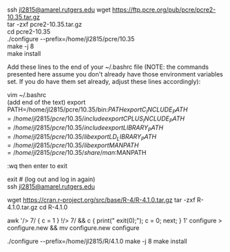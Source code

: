 
# 
ssh jl2815@amarel.rutgers.edu 
wget https://ftp.pcre.org/pub/pcre/pcre2-10.35.tar.gz   
tar -zxf pcre2-10.35.tar.gz   
cd pcre2-10.35   
./configure --prefix=/home/jl2815/pcre/10.35   
make -j 8   
make install    
    
Add these lines to the end of your ~/.bashrc file 
(NOTE: the commands presented here assume you don't already have those environment variables set. If you do have them set already, adjust these lines accordingly):

vim ~/.bashrc   
(add end of the text)
export PATH=/home/jl2815/pcre/10.35/bin:$PATH
export C_INCLUDE_PATH=/home/jl2815/pcre/10.35/include
export CPLUS_INCLUDE_PATH=/home/jl2815/pcre/10.35/include
export LIBRARY_PATH=/home/jl2815/pcre/10.35/lib
export LD_LIBRARY_PATH=/home/jl2815/pcre/10.35/lib
export MANPATH=/home/jl2815/pcre/10.35/share/man:$MANPATH

:wq   then enter  to exit   

exit # (log out and log in again)   
ssh jl2815@amarel.rutgers.edu 



wget https://cran.r-project.org/src/base/R-4/R-4.1.0.tar.gz
tar -zxf R-4.1.0.tar.gz
cd R-4.1.0

awk '/> 7/ { c = 1 } !/> 7/ && c { print("  exit(0);"); c = 0; next; } 1' configure > configure.new && mv configure.new configure

./configure --prefix=/home/jl2815/R/4.1.0
make -j 8
make install
